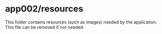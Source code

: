 # app002/resources

This folder contains resources (such as images) needed by the application. This file can
be removed if not needed.
